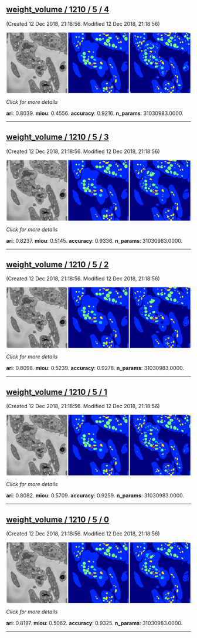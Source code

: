 <div class="thumbnail"><a href="4"><h2>weight_volume / 1210 / 5 / 4</h2></a><p>(Created 12 Dec 2018, 21:18:56. Modified 12 Dec 2018, 21:18:56)
</p><a href="4"><img src="4/media/summary.png" align="center"></a><p>
<i>Click for more details</i>
</p></div>

**ari**: 0.8039. **miou**: 0.4556. **accuracy**: 0.9216. **n_params**: 31030983.0000. 

---

<div class="thumbnail"><a href="3"><h2>weight_volume / 1210 / 5 / 3</h2></a><p>(Created 12 Dec 2018, 21:18:56. Modified 12 Dec 2018, 21:18:56)
</p><a href="3"><img src="3/media/summary.png" align="center"></a><p>
<i>Click for more details</i>
</p></div>

**ari**: 0.8237. **miou**: 0.5145. **accuracy**: 0.9336. **n_params**: 31030983.0000. 

---

<div class="thumbnail"><a href="2"><h2>weight_volume / 1210 / 5 / 2</h2></a><p>(Created 12 Dec 2018, 21:18:56. Modified 12 Dec 2018, 21:18:56)
</p><a href="2"><img src="2/media/summary.png" align="center"></a><p>
<i>Click for more details</i>
</p></div>

**ari**: 0.8098. **miou**: 0.5239. **accuracy**: 0.9278. **n_params**: 31030983.0000. 

---

<div class="thumbnail"><a href="1"><h2>weight_volume / 1210 / 5 / 1</h2></a><p>(Created 12 Dec 2018, 21:18:56. Modified 12 Dec 2018, 21:18:56)
</p><a href="1"><img src="1/media/summary.png" align="center"></a><p>
<i>Click for more details</i>
</p></div>

**ari**: 0.8082. **miou**: 0.5709. **accuracy**: 0.9259. **n_params**: 31030983.0000. 

---

<div class="thumbnail"><a href="0"><h2>weight_volume / 1210 / 5 / 0</h2></a><p>(Created 12 Dec 2018, 21:18:56. Modified 12 Dec 2018, 21:18:56)
</p><a href="0"><img src="0/media/summary.png" align="center"></a><p>
<i>Click for more details</i>
</p></div>

**ari**: 0.8197. **miou**: 0.5062. **accuracy**: 0.9325. **n_params**: 31030983.0000. 

---